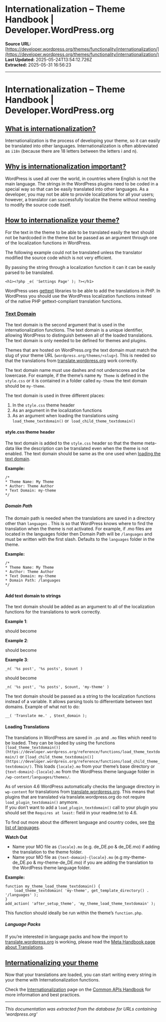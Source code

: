 # Internationalization – Theme Handbook | Developer.WordPress.org

**Source URL:** [https://developer.wordpress.org/themes/functionality/internationalization/](https://developer.wordpress.org/themes/functionality/internationalization/)  
**Last Updated:** 2025-05-24T13:54:12.726Z  
**Extracted:** 2025-05-31 16:56:23

---

# Internationalization – Theme Handbook | Developer.WordPress.org

## [What is internationalization?](#what-is-internationalization)

Internationalization is the process of developing your theme, so it can easily be translated into other languages. Internationalization is often abbreviated as `i18n` (because there are 18 letters between the letters i and n).

## [Why is internationalization important?](#why-is-internationalization-important)

WordPress is used all over the world, in countries where English is not the main language. The strings in the WordPress plugins need to be coded in a special way so that can be easily translated into other languages. As a developer, you may not be able to provide localizations for all your users; however, a translator can successfully localize the theme without needing to modify the source code itself.

## [How to internationalize your theme?](#how-to-internationalize-your-theme)

For the text in the theme to be able to be translated easily the text should not be hardcoded in the theme but be passed as an argument through one of the localization functions in WordPress.

The following example could not be translated unless the translator modified the source code which is not very efficient.

By passing the string through a localization function it can it can be easily parsed to be translated.

```
<h1><?php _e( 'Settings Page' ); ?></h1>
```

WordPress uses [gettext](http://www.gnu.org/software/gettext/) libraries to be able to add the translations in PHP. In WordPress you should use the WordPress localization functions instead of the native PHP gettext-compliant translation functions.

### [Text Domain](#text-domain)

The text domain is the second argument that is used in the internationalization functions. The text domain is a unique identifier, allowing WordPress to distinguish between all of the loaded translations. The text domain is only needed to be defined for themes and plugins.

Themes that are hosted on WordPress.org the text domain must match the slug of your theme URL (`wordpress.org/themes/<slug>`). This is needed so that the translations from [translate.wordpress.org](https://translate.wordpress.org/) work correctly.

The text domain name must use dashes and not underscores and be lowercase. For example, if the theme’s name `My Theme` is defined in the `style.css` or it is contained in a folder called `my-theme` the text domain should be `my-theme`.

The text domain is used in three different places:

1.  In the `style.css` theme header
2.  As an argument in the localization functions
3.  As an argument when loading the translations using `load_theme_textdomain()` or  `load_child_theme_textdomain()`

#### style.css theme header

The text domain is added to the `style.css` header so that the theme meta-data like the description can be translated even when the theme is not enabled. The text domain should be same as the one used when [loading the text domain](#loading-text-domain).

**Example:**

```
/*
* Theme Name: My Theme
* Author: Theme Author
* Text Domain: my-theme
*/
```

##### Domain Path

The domain path is needed when the translations are saved in a directory other than `languages` . This is so that WordPress knows where to find the translation when the theme is not activated. For example, if .mo files are located in the languages folder then Domain Path will be `/languages` and must be written with the first slash. Defaults to the `languages` folder in the theme.

**Example:**

```
/*
* Theme Name: My Theme
* Author: Theme Author
* Text Domain: my-theme
* Domain Path: /languages
*/
```

#### Add text domain to strings

The text domain should be added as an argument to all of the localization functions for the translations to work correctly.

**Example 1**:

should become

**Example 2**:

should become

**Example 3**:

```
_n( '%s post', '%s posts', $count )
```

should become

```
_n( '%s post', '%s posts', $count, 'my-theme' )
```

The text domain should be passed as a string to the localization functions instead of a variable. It allows parsing tools to differentiate between text domains. Example of what not to do:

```
__( 'Translate me.' , $text_domain );
```

  

#### Loading Translations

The translations in WordPress are saved in `.po` and `.mo` files which need to be loaded. They can be loaded by using the functions `[load_theme_textdomain()](https://developer.wordpress.org/reference/functions/load_theme_textdomain/)` or `[load_child_theme_textdomain()](https://developer.wordpress.org/reference/functions/load_child_theme_textdomain/)`. This loads `{locale}.mo` from your theme’s base directory or `{text-domain}-{locale}.mo` from the WordPress theme language folder in `/wp-content/languages/themes/`.

As of version 4.6 WordPress automatically checks the language directory in `wp-content` for translations from [translate.wordpress.org](https://translate.wordpress.org/). This means that plugins that are translated via translate.wordpress.org do not require `load_plugin_textdomain()` anymore.  
If you don’t want to add a `load_plugin_textdomain()` call to your plugin you should set the `Requires at least:` field in your readme.txt to 4.6.  

To find out more about the different language and country codes, see [the list of languages](https://make.wordpress.org/polyglots/teams/ "https://codex.wordpress.org/WordPress_in_Your_Language").

**Watch Out**

*   Name your MO file as `{locale}.mo` (e.g. de\_DE.po & de\_DE.mo) if adding the translation to the theme folder.
*   Name your MO file as `{text-domain}-{locale}.mo` (e.g my-theme-de\_DE.po & my-theme-de\_DE.mo) if you are adding the translation to the WordPress theme language folder.

**Example:**

```
function my_theme_load_theme_textdomain() {
    load_theme_textdomain( 'my-theme', get_template_directory() . '/languages' );
}
add_action( 'after_setup_theme', 'my_theme_load_theme_textdomain' );
```

This function should ideally be run within the theme’s `function.php`.

##### Language Packs

If you’re interested in language packs and how the import to [translate.wordpress.org](https://translate.wordpress.org/) is working, please read the [Meta Handbook page about Translations](https://make.wordpress.org/meta/handbook/documentation/translations/).

## [Internationalizing your theme](#internationalizing-your-theme)

Now that your translations are loaded, you can start writing every string in your theme with Internationalization functions.

Check the [Internationalization](https://developer.wordpress.org/apis/handbook/internationalization/) page on the [Common APIs Handbook](https://developer.wordpress.org/apis/) for more information and best practices.

---

*This documentation was extracted from the database for URLs containing 'wordpress.org'*
